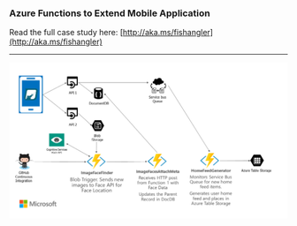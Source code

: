 ### Azure Functions to Extend Mobile Application ###

Read the full case study here: [http://aka.ms/fishangler](http://aka.ms/fishangler)

---

![Architecture Diagram](/static/diagram-1.png "Architecture Diagram")